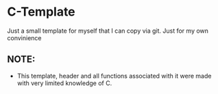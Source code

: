# C-Template
Just a small template for myself that I can copy via git. Just for my own convinience

## NOTE:
 - This template, header and all functions associated with it were made with
 very limited knowledge of C.
